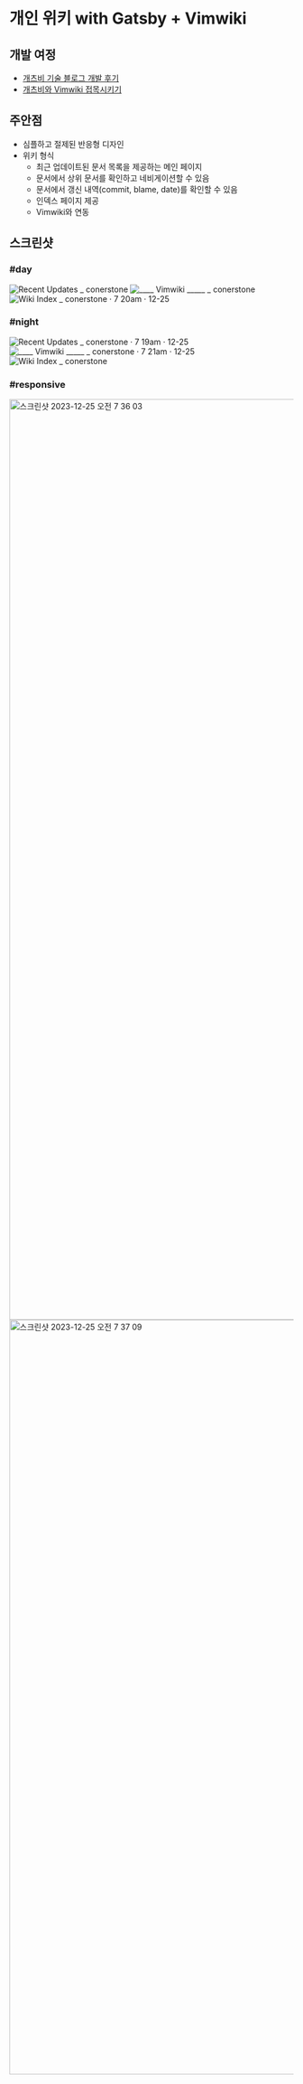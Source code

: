 # 개인 위키 with Gatsby + Vimwiki

## 개발 여정

- [개츠비 기술 블로그 개발 후기](https://rheech22.github.io/%EA%B0%9C%EC%B8%A0%EB%B9%84/%EA%B0%9C%EC%B8%A0%EB%B9%84_%EA%B8%B0%EC%88%A0_%EB%B8%94%EB%A1%9C%EA%B7%B8_%EA%B0%9C%EB%B0%9C_%ED%9B%84%EA%B8%B0/)
- [개츠비와 Vimwiki 접목시키기](https://rheech22.github.io/%EA%B0%9C%EC%B8%A0%EB%B9%84/%EA%B0%9C%EC%B8%A0%EB%B9%84%EC%99%80_Vimwiki_%EC%A0%91%EB%AA%A9%EC%8B%9C%ED%82%A4%EA%B8%B0/)

## 주안점

- 심플하고 절제된 반응형 디자인
- 위키 형식
  - 최근 업데이트된 문서 목록을 제공하는 메인 페이지
  - 문서에서 상위 문서를 확인하고 네비게이션할 수 있음
  - 문서에서 갱신 내역(commit, blame, date)를 확인할 수 있음
  - 인덱스 페이지 제공
  - Vimwiki와 연동

## 스크린샷

### #day

![Recent Updates _ conerstone](https://github.com/rheech22/rheech22.github.io/assets/57756798/be435266-1c08-4183-b97c-70120066e645)
![____ Vimwiki _____ _ conerstone](https://github.com/rheech22/rheech22.github.io/assets/57756798/f2b15023-f415-4b0b-99a4-da031466d747)
![Wiki Index _ conerstone · 7 20am · 12-25](https://github.com/rheech22/rheech22.github.io/assets/57756798/271507a6-ec08-4df3-b406-e1c025a3fd46)

### #night

![Recent Updates _ conerstone · 7 19am · 12-25](https://github.com/rheech22/rheech22.github.io/assets/57756798/50f690ba-1c43-47af-b267-8c74a9f49cd9)
![____ Vimwiki _____ _ conerstone · 7 21am · 12-25](https://github.com/rheech22/rheech22.github.io/assets/57756798/e3e462f8-36c3-458d-b628-944ff2c733d5)
![Wiki Index _ conerstone](https://github.com/rheech22/rheech22.github.io/assets/57756798/dd6efe5a-e350-424a-9eab-48f4bdb790ed)

### #responsive

<img width="1630" alt="스크린샷 2023-12-25 오전 7 36 03" src="https://github.com/rheech22/rheech22.github.io/assets/57756798/c8663439-e90b-4334-bbbf-e7eabd10b085">
<img width="1336" alt="스크린샷 2023-12-25 오전 7 37 09" src="https://github.com/rheech22/rheech22.github.io/assets/57756798/5c63beb5-b31f-47c0-8810-de7df1e2cf4b">
